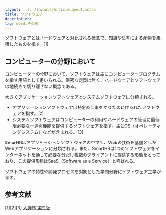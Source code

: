 ```yaml
---
layout: ../../layouts/ArticleLayout.astro
title: ソフトウェア
description:
tag: word,その他
---
```


ソフトウェアとはハードウェアと対比される概念で、知識や思考による産物を集積したものを指す。[1]

## コンピューターの分野において

コンピューターの分野において、ソフトウェアは主にコンピュータープログラムを指す用語として用いられる。厳密な定義は無く、ハードウェアとソフトウェアは地続きで切り離せない概念である。

大きくアプリケーションソフトウェアとシステムソフトウェアに分類される。   
- アプリケーションソフトウェアは特定の仕事をするために作られたソフトウェアを指す。[2]  
- システムソフトウェアはコンピューターの利用やハードウェアの管理に最低限必要な一連の機能を提供するソフトウェアを指す。主にOS（オペレーティングシステム）などが含まれる。[3]  

SmarHRはアプリケーションソフトウェアの中でも、Webの技術を基盤としたWebアプリケーションに分類される。また、SmartHRは1つのソフトウェアをインターネットを通して必要な分だけ複数のクライアントに提供する形態をとっており、この提供形態はSaaS（Software as a Service）と呼ばれる。  

ソフトウェアの特性や開発プロセスを対象とした学問分野にソフトウェア工学がある。

## 参考文献

[1][2][3] [大辞林 第四版](https://dictionary.sanseido-publ.co.jp/topic/djr4/)
